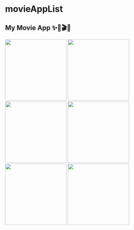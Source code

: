 # movieAppList

## My Movie App ✨🤍🎬🍿
<img src="https://github.com/dionyysus/SwiftJourney/assets/59100182/a3436b4d-bb05-4320-bcc6-20228c874080" width="200">
<img src="https://github.com/dionyysus/SwiftJourney/assets/59100182/d59c7db8-d1e9-4347-b112-5f6b73809c7e" width="200">
<img src="https://github.com/dionyysus/SwiftJourney/assets/59100182/af931e20-1192-4cfa-9f4b-697e25d6c535" width="200">
<img src="https://github.com/dionyysus/SwiftJourney/assets/59100182/a13ff54e-8a59-4116-aa9c-ee0ab954ab72" width="200">
<img src="https://github.com/dionyysus/SwiftJourney/assets/59100182/aa35aad1-e9ca-4777-b19e-fe46b0bf1267" width="200">
<img src="https://github.com/dionyysus/SwiftJourney/assets/59100182/1ced6c11-1181-465b-8c4d-bdee392bc631" width="200">
